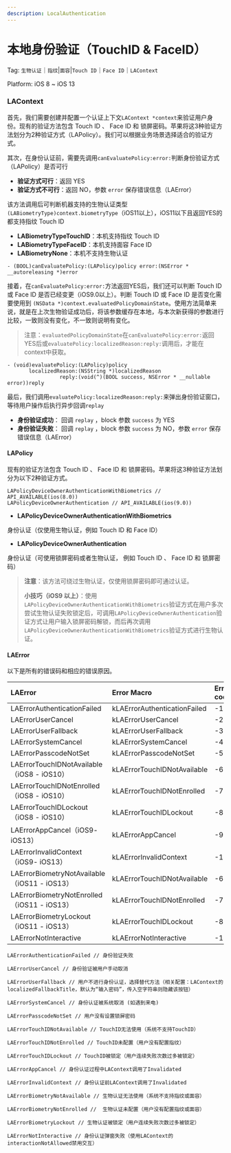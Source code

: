 ```yaml
---
description: LocalAuthentication
---
```


# 本地身份验证（TouchID & FaceID）

Tag: `生物认证`｜`指纹`\|`面容`\|`Touch ID`｜`Face ID`｜`LAContext`

Platform: iOS 8 ~ iOS 13

### LAContext

首先，我们需要创建并配置一个认证上下文`LAContext *context`来验证用户身份。现有的验证方法包含 Touch ID 、 Face ID 和 锁屏密码。苹果将这3种验证方法划分为2种验证方式（LAPolicy）。我们可以根据业务场景选择适合的验证方式。

其次，在身份认证前，需要先调用`canEvaluatePolicy:error:`判断身份验证方式（LAPolicy）是否可行

* **验证方式可行**：返回 YES
* **验证方式不可行**：返回 NO，参数 `error` 保存错误信息（LAError）

该方法调用后可判断机器支持的生物认证类型`(LABiometryType)context.biometryType`（iOS11以上），iOS11以下且返回YES的 都支持指纹 Touch ID

* **LABiometryTypeTouchID**：本机支持指纹 Touch ID
* **LABiometryTypeFaceID**：本机支持面容 Face ID
* **LABiometryNone**：本机不支持生物认证

```text
- (BOOL)canEvaluatePolicy:(LAPolicy)policy error:(NSError * __autoreleasing *)error
```

接着，在`canEvaluatePolicy:error:`方法返回YES后，我们还可以判断 Touch ID 或 Face ID 是否已经变更（iOS9.0以上）。判断 Touch ID 或 Face ID 是否变化需要使用到 `(NSData *)context.evaluatedPolicyDomainState`。使用方法简单来说，就是在上次生物验证成功后，将该参数缓存在本地，与本次新获得的参数进行比较，一致则没有变化，不一致则说明有变化。

> 注意：`evaluatedPolicyDomainState`在`canEvaluatePolicy:error:`返回YES后或`evaluatePolicy:localizedReason:reply:`调用后，才能在context中获取。

```text
- (void)evaluatePolicy:(LAPolicy)policy
       localizedReason:(NSString *)localizedReason
                 reply:(void(^)(BOOL success, NSError * __nullable error))reply
```

最后，我们调用`evaluatePolicy:localizedReason:reply:`来弹出身份验证窗口，等待用户操作后执行异步回调`replay`

* **身份验证成功**： 回调 `replay` ，block 参数 `success` 为 YES
* **身份验证失败**： 回调 `replay` ，block 参数 `success` 为 NO，参数 `error` 保存错误信息（LAError）

#### LAPolicy

现有的验证方法包含 Touch ID 、 Face ID 和 锁屏密码。苹果将这3种验证方法划分为以下2种验证方式。

```text
LAPolicyDeviceOwnerAuthenticationWithBiometrics // API_AVAILABLE(ios(8.0))
LAPolicyDeviceOwnerAuthentication // API_AVAILABLE(ios(9.0))
```

* **LAPolicyDeviceOwnerAuthenticationWithBiometrics**

身份认证（仅使用生物认证，例如 Touch ID 和 Face ID）

* **LAPolicyDeviceOwnerAuthentication**

身份认证（可使用锁屏密码或者生物认证， 例如 Touch ID 、 Face ID 和 锁屏密码）

> **注意**：该方法可绕过生物认证，仅使用锁屏密码即可通过认证。
>
> **小技巧（iOS9 以上）**：使用 `LAPolicyDeviceOwnerAuthenticationWithBiometrics`验证方式在用户多次尝试生物认证失败锁定后，可调用`LAPolicyDeviceOwnerAuthentication`验证方式让用户输入锁屏密码解锁，而后再次调用 `LAPolicyDeviceOwnerAuthenticationWithBiometrics`验证方式进行生物认证。

#### LAError

以下是所有的错误码和相应的错误原因。

| LAError | Error Macro | Error codes |
| :--- | :--- | :--- |
| LAErrorAuthenticationFailed | kLAErrorAuthenticationFailed | -1 |
| LAErrorUserCancel | kLAErrorUserCancel | -2 |
| LAErrorUserFallback | kLAErrorUserFallback | -3 |
| LAErrorSystemCancel | kLAErrorSystemCancel | -4 |
| LAErrorPasscodeNotSet | kLAErrorPasscodeNotSet | -5 |
| LAErrorTouchIDNotAvailable（iOS8 - iOS10） | kLAErrorTouchIDNotAvailable | -6 |
| LAErrorTouchIDNotEnrolled（iOS8 - iOS10） | kLAErrorTouchIDNotEnrolled | -7 |
| LAErrorTouchIDLockout（iOS8 - iOS10） | kLAErrorTouchIDLockout | -8 |
| LAErrorAppCancel（iOS9- iOS13） | kLAErrorAppCancel | -9 |
| LAErrorInvalidContext（iOS9- iOS13） | kLAErrorInvalidContext | -10 |
| LAErrorBiometryNotAvailable（iOS11 - iOS13） | kLAErrorTouchIDNotAvailable | -6 |
| LAErrorBiometryNotEnrolled（iOS11 - iOS13） | kLAErrorTouchIDNotEnrolled | -7 |
| LAErrorBiometryLockout（iOS11 - iOS13） | kLAErrorTouchIDLockout | -8 |
| LAErrorNotInteractive | kLAErrorNotInteractive | -1004 |

```text
LAErrorAuthenticationFailed // 身份验证失败

LAErrorUserCancel // 身份验证被用户手动取消

LAErrorUserFallback // 用户不进行身份认证，选择替代方法（相关配置：LAContext的localizedFallbackTitle，默认为“输入密码”，传入空字符串则隐藏该按钮）

LAErrorSystemCancel // 身份认证被系统取消 (如遇到来电)

LAErrorPasscodeNotSet // 用户没有设置锁屏密码

LAErrorTouchIDNotAvailable // TouchID无法使用（系统不支持TouchID）

LAErrorTouchIDNotEnrolled // TouchID未配置（用户没有配置指纹）

LAErrorTouchIDLockout // TouchID被锁定（用户连续失败次数过多被锁定）

LAErrorAppCancel // 身份认证过程中LAContext调用了Invalidated

LAErrorInvalidContext // 身份认证前LAContext调用了Invalidated

LAErrorBiometryNotAvailable // 生物认证无法使用（系统不支持指纹或面容）

LAErrorBiometryNotEnrolled //  生物认证未配置（用户没有配置指纹或面容）

LAErrorBiometryLockout // 生物认证被锁定（用户连续失败次数过多被锁定）

LAErrorNotInteractive // 身份认证弹窗失败（使用LAContext的interactionNotAllowed禁用交互）
```

